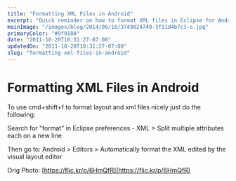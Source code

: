 ```yaml
---
title: "Formatting XML Files in Android"
excerpt: "Quick reminder on how to format XML files in Eclipse for Android development"
mainImage: "/images/blog/2014/06/16/3749824749-3f11d4b7c3-o.jpg"
primaryColor: "#9f9180"
date: "2011-10-20T10:31:27-07:00"
updatedOn: "2011-10-20T10:31:27-07:00"
slug: "formatting-xml-files-in-android"
---
```


# Formatting XML Files in Android 

To use cmd+shift+f to format layout and xml files nicely just do the following: 

Search for "format" in Eclipse preferences - XML > Split multiple attributes each on a new line 

Then go to: Android > Editors > Automatically format the XML edited by the visual layout editor

Orig Photo: [https://flic.kr/p/6HmQfR](https://flic.kr/p/6HmQfR)